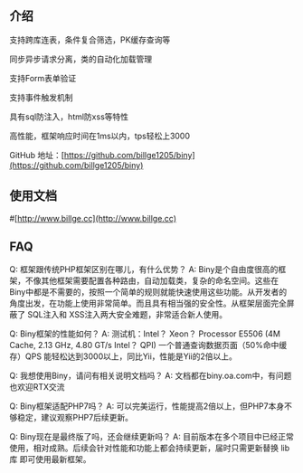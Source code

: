 ## 介绍

支持跨库连表，条件复合筛选，PK缓存查询等

同步异步请求分离，类的自动化加载管理

支持Form表单验证

支持事件触发机制

具有sql防注入，html防xss等特性

高性能，框架响应时间在1ms以内，tps轻松上3000

GitHub 地址：[https://github.com/billge1205/biny](https://github.com/billge1205/biny)

## 使用文档

#[http://www.billge.cc](http://www.billge.cc)

## FAQ

Q: 框架跟传统PHP框架区别在哪儿，有什么优势？
A: Biny是个自由度很高的框架，不像其他框架需要配置各种路由，自动加载类，复杂的命名空间。这些在Biny中都是不需要的，按照一个简单的规则就能快速使用这些功能。从开发者的角度出发，在功能上使用非常简单。而且具有相当强的安全性。从框架层面完全屏蔽了 SQL注入和 XSS注入两大安全难题，非常适合新人使用。

Q: Biny框架的性能如何？
A: 测试机：Intel？ Xeon？ Processor E5506 (4M Cache, 2.13 GHz, 4.80 GT/s Intel？ QPI)
一个普通查询数据页面（50%命中缓存）QPS 能轻松达到3000以上，同比Yii，性能是Yii的2倍以上。

Q: 我想使用Biny，请问有相关说明文档吗？
A: 文档都在biny.oa.com中，有问题也欢迎RTX交流

Q: Biny框架适配PHP7吗？
A: 可以完美运行，性能提高2倍以上，但PHP7本身不够稳定，建议观察PHP7后续更新。

Q: Biny现在是最终版了吗，还会继续更新吗？
A: 目前版本在多个项目中已经正常使用，相对成熟。后续会针对性能和功能上都会持续更新，届时只需更新替换 lib库 即可使用最新框架。